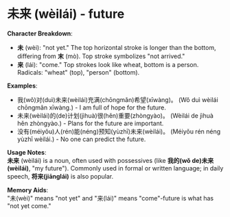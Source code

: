 # **未来 (wèilái) - future**

**Character Breakdown**:  
- **未** (wèi): "not yet." The top horizontal stroke is longer than the bottom, differing from **末** (mò). Top stroke symbolizes "not arrived."  
- **来** (lái): "come." Top strokes look like wheat, bottom is a person. Radicals: "wheat" (top), "person" (bottom).

**Examples**:  
- 我(wǒ)对(duì)未来(wèilái)充满(chōngmǎn)希望(xīwàng)。 (Wǒ duì wèilái chōngmǎn xīwàng.) - I am full of hope for the future.  
- 未来(wèilái)的(de)计划(jìhuà)很(hěn)重要(zhòngyào)。 (Wèilái de jìhuà hěn zhòngyào.) - Plans for the future are important.  
- 没有(méiyǒu)人(rén)能(néng)预知(yùzhī)未来(wèilái)。 (Méiyǒu rén néng yùzhī wèilái.) - No one can predict the future.

**Usage Notes**:  
**未来** (wèilái) is a noun, often used with possessives (like **我的(wǒ de)未来(wèilái)**, "my future"). Commonly used in formal or written language; in daily speech, **将来(jiānglái)** is also popular.

**Memory Aids**:  
"未(wèi)" means "not yet" and "来(lái)" means "come"-future is what has "not yet come."